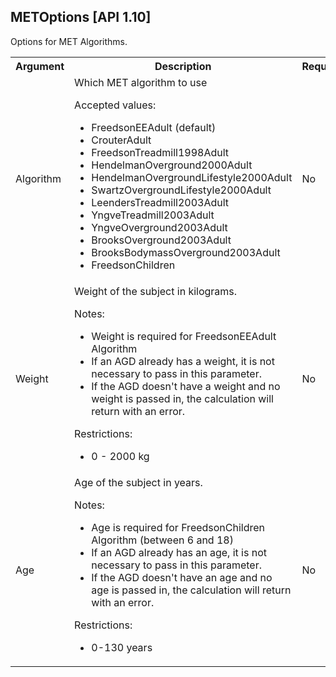 ## METOptions [API 1.10]

Options for MET Algorithms.

<table>
  <tr>
    <th>Argument</th>
    <th>Description</th>
    <th>Required</th>
    <th>Type</th>
  </tr>
  <tr>
    <td>Algorithm</td>
    <td>Which MET algorithm to use
        <p>Accepted values:</p>
        <ul>
            <li>FreedsonEEAdult (default)</li>
            <li>CrouterAdult</li>
            <li>FreedsonTreadmill1998Adult</li>
            <li>HendelmanOverground2000Adult</li>
            <li>HendelmanOvergroundLifestyle2000Adult</li>
            <li>SwartzOvergroundLifestyle2000Adult</li>
            <li>LeendersTreadmill2003Adult</li>
            <li>YngveTreadmill2003Adult</li>
            <li>YngveOverground2003Adult</li>
            <li>BrooksOverground2003Adult</li>
            <li>BrooksBodymassOverground2003Adult</li>
			<li>FreedsonChildren</li>
		</ul>
    </td>
    <td>No</td>
    <td>string</td>
  </tr>
  <tr>
    <td>Weight</td>
    <td>Weight of the subject in kilograms.
        <p>Notes:</p>
        <ul>
			<li>Weight is required for FreedsonEEAdult Algorithm</li>
			<li>If an AGD already has a weight, it is not necessary to pass in this parameter.</li> 
			<li>If the AGD doesn't have a weight and no weight is passed in, the calculation will return with an error.</li>
        </ul>
        <p>Restrictions:</p>
        <ul>
            <li>0 - 2000 kg</li>
        </ul>
    </td>
    <td>No</td>
    <td>float</td>
  </tr>
  <tr>
    <td>Age</td>
    <td>Age of the subject in years.
        <p>Notes:</p>
        <ul>
			<li>Age is required for FreedsonChildren Algorithm (between 6 and 18)</li>
			<li>If an AGD already has an age, it is not necessary to pass in this parameter.</li> 
			<li>If the AGD doesn't have an age and no age is passed in, the calculation will return with an error.</li>
        </ul>
        <p>Restrictions:</p>
        <ul>
            <li>0-130 years</li>
        </ul>
    </td>
    <td>No</td>
    <td>int</td>
  </tr>
</table>
